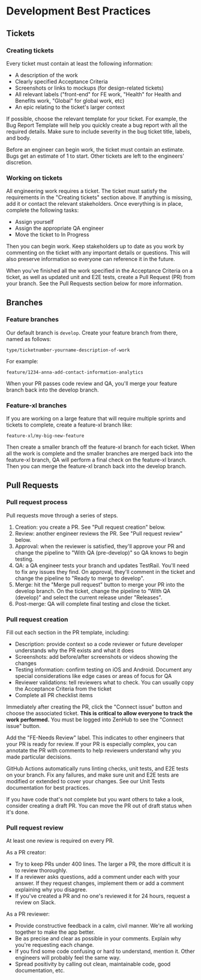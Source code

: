 # Development Best Practices

## Tickets

### Creating tickets

Every ticket must contain at least the following information:

- A description of the work
- Clearly specified Acceptance Criteria
- Screenshots or links to mockups (for design-related tickets)
- All relevant labels ("front-end" for FE work, "Health" for Health and Benefits work, "Global" for global work, etc)
- An epic relating to the ticket's larger context

If possible, choose the relevant template for your ticket. For example, the Bug Report Template will help you quickly create a bug report with all the required details. Make sure to include severity in the bug ticket title, labels, and body.

Before an engineer can begin work, the ticket must contain an estimate. Bugs get an estimate of 1 to start. Other tickets are left to the engineers' discretion.

### Working on tickets

All engineering work requires a ticket. The ticket must satisfy the requirements in the "Creating tickets" section above. If anything is missing, add it or contact the relevant stakeholders. Once everything is in place, complete the following tasks:

- Assign yourself
- Assign the appropriate QA engineer
- Move the ticket to In Progress

Then you can begin work. Keep stakeholders up to date as you work by commenting on the ticket with any important details or questions. This will also preserve information so everyone can reference it in the future.

When you've finished all the work specified in the Acceptance Criteria on a ticket, as well as updated unit and E2E tests, create a Pull Request (PR) from your branch. See the Pull Requests section below for more information.

## Branches

### Feature branches

Our default branch is `develop`. Create your feature branch from there, named as follows:

```
type/ticketnumber-yourname-description-of-work
```

For example:

```
feature/1234-anna-add-contact-information-analytics
```

When your PR passes code review and QA, you'll merge your feature branch back into the develop branch.

### Feature-xl branches

If you are working on a large feature that will require multiple sprints and tickets to complete, create a feature-xl branch like:

```
feature-xl/my-big-new-feature
```

Then create a smaller branch off the feature-xl branch for each ticket. When all the work is complete and the smaller branches are merged back into the feature-xl branch, QA will perform a final check on the feature-xl branch. Then you can merge the feature-xl branch back into the develop branch.

## Pull Requests

### Pull request process

Pull requests move through a series of steps.

1. Creation: you create a PR. See "Pull request creation" below.
2. Review: another engineer reviews the PR. See "Pull request review" below.
3. Approval: when the reviewer is satisfied, they'll approve your PR and change the pipeline to "With QA (pre-develop)" so QA knows to begin testing.
4. QA: a QA engineer tests your branch and updates TestRail. You'll need to fix any issues they find. On approval, they'll comment in the ticket and change the pipeline to "Ready to merge to develop".
5. Merge: hit the "Merge pull request" button to merge your PR into the develop branch. On the ticket, change the pipeline to "With QA (develop)" and select the current release under "Releases".
6. Post-merge: QA will complete final testing and close the ticket.

### Pull request creation

Fill out each section in the PR template, including:
- Description: provide context so a code reviewer or future developer understands why the PR exists and what it does
- Screenshots: add before/after screenshots or videos showing the changes
- Testing information: confirm testing on iOS and Android. Document any special considerations like edge cases or areas of focus for QA
- Reviewer validations: tell reviewers what to check. You can usually copy the Acceptance Criteria from the ticket
- Complete all PR checklist items

Immediately after creating the PR, click the "Connect issue" button and choose the associated ticket. **This is critical to allow everyone to track the work performed.** You must be logged into ZenHub to see the "Connect issue" button.

Add the "FE-Needs Review" label. This indicates to other engineers that your PR is ready for review. If your PR is especially complex, you can annotate the PR with comments to help reviewers understand why you made particular decisions.

GitHub Actions automatically runs linting checks, unit tests, and E2E tests on your branch. Fix any failures, and make sure unit and E2E tests are modified or extended to cover your changes. See our Unit Tests documentation for best practices.

If you have code that's not complete but you want others to take a look, consider creating a draft PR. You can move the PR out of draft status when it's done.

### Pull request review

At least one review is required on every PR.

As a PR creator:
- Try to keep PRs under 400 lines. The larger a PR, the more difficult it is to review thoroughly.
- If a reviewer asks questions, add a comment under each with your answer. If they request changes, implement them or add a comment explaining why you disagree.
- If you've created a PR and no one's reviewed it for 24 hours, request a review on Slack.

As a PR reviewer:
- Provide constructive feedback in a calm, civil manner. We're all working together to make the app better.
- Be as precise and clear as possible in your comments. Explain why you're requesting each change.
- If you find some code confusing or hard to understand, mention it. Other engineers will probably feel the same way.
- Spread positivity by calling out clean, maintainable code, good documentation, etc.

